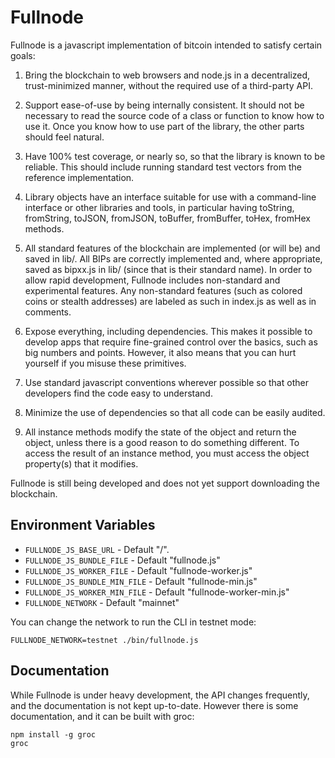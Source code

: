 Fullnode
========

Fullnode is a javascript implementation of bitcoin intended to satisfy certain
goals:

1. Bring the blockchain to web browsers and node.js in a decentralized,
trust-minimized manner, without the required use of a third-party API.

2. Support ease-of-use by being internally consistent. It should not be
necessary to read the source code of a class or function to know how to use it.
Once you know how to use part of the library, the other parts should feel
natural.

3. Have 100% test coverage, or nearly so, so that the library is known to be
reliable. This should include running standard test vectors from the reference
implementation.

4. Library objects have an interface suitable for use with a command-line
interface or other libraries and tools, in particular having toString,
fromString, toJSON, fromJSON, toBuffer, fromBuffer, toHex, fromHex methods.

5. All standard features of the blockchain are implemented (or will be) and
saved in lib/. All BIPs are correctly implemented and, where appropriate, saved
as bipxx.js in lib/ (since that is their standard name). In order to allow
rapid development, Fullnode includes non-standard and experimental features.
Any non-standard features (such as colored coins or stealth addresses) are
labeled as such in index.js as well as in comments.

6. Expose everything, including dependencies. This makes it possible to develop
apps that require fine-grained control over the basics, such as big numbers and
points. However, it also means that you can hurt yourself if you misuse these
primitives.

7. Use standard javascript conventions wherever possible so that other
developers find the code easy to understand.

8. Minimize the use of dependencies so that all code can be easily audited.

9. All instance methods modify the state of the object and return the object,
unless there is a good reason to do something different. To access the result
of an instance method, you must access the object property(s) that it modifies.

Fullnode is still being developed and does not yet support downloading the
blockchain.

Environment Variables
---------------------
- `FULLNODE_JS_BASE_URL` - Default "/".
- `FULLNODE_JS_BUNDLE_FILE` - Default "fullnode.js"
- `FULLNODE_JS_WORKER_FILE` - Default "fullnode-worker.js"
- `FULLNODE_JS_BUNDLE_MIN_FILE` - Default "fullnode-min.js"
- `FULLNODE_JS_WORKER_MIN_FILE` - Default "fullnode-worker-min.js"
- `FULLNODE_NETWORK` - Default "mainnet"

You can change the network to run the CLI in testnet mode:
```
FULLNODE_NETWORK=testnet ./bin/fullnode.js
```

Documentation
-------------

While Fullnode is under heavy development, the API changes frequently, and the
documentation is not kept up-to-date. However there is some documentation, and
it can be built with groc:

```
npm install -g groc
groc
```
